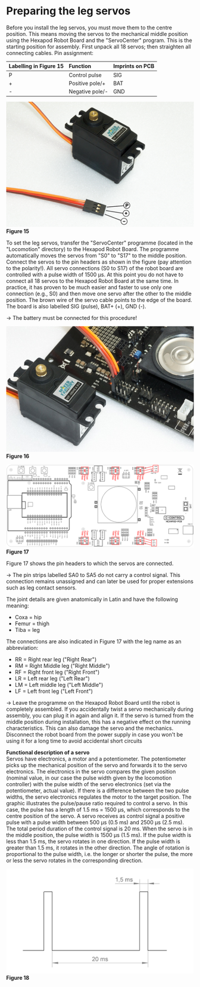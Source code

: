 # Preparing the leg servos
Before you install the leg servos, you must move them to the centre position. This means moving the servos to the mechanical middle position using the Hexapod Robot Board and the "ServoCenter" program. This is the starting position for assembly. First unpack all 18 servos; then straighten all connecting cables. Pin assignment:   

| Labelling in Figure 15 | Function | Imprints on PCB |
| :---|:---|:---|
| P | Control pulse | SIG |
| + | Positive pole/+ | BAT |
| - | Negative pole/- | GND |

![Figure 15](../../images/robobug-hexapod/Abb_15.png "Figure 15")   
**Figure 15**

To set the leg servos, transfer the "ServoCenter" programme (located in the "Locomotion" directory) to the Hexapod Robot Board. The programme automatically moves the servos from "S0" to "S17" to the middle position. Connect the servos to the pin headers as shown in the figure (pay attention to the polarity!). All servo connections (S0 to S17) of the robot board are controlled with a pulse width of 1500 μs. At this point you do not have to connect all 18 servos to the Hexapod Robot Board at the same time. In practice, it has proven to be much easier and faster to use only one connection (e.g., S0) and then move one servo after the other to the middle position. The brown wire of the servo cable points to the edge of the board. The board is also labelled SIG (pulse), BAT+ (+), GND (-). 

&rarr; The battery must be connected for this procedure!

![Figure 16](../../images/robobug-hexapod/Abb_16.png "Figure 16")   
**Figure 16**

![Figure 17](../../images/robobug-hexapod/Abb_17.png "Figure 17")   
**Figure 17**

Figure 17 shows the pin headers to which the servos are connected.

&rarr; The pin strips labelled SA0 to SA5 do not carry a control signal. This connection remains unassigned and can later be used for proper extensions such as leg contact sensors.

The joint details are given anatomically in Latin and have the following meaning:   

- Coxa = hip   
- Femur = thigh    
- Tiba = leg   

The connections are also indicated in Figure 17 with the leg name as an abbreviation:   

- RR = Right rear leg ("Right Rear")   
- RM = Right Middle leg ("Right Middle")   
- RF = Right front leg ("Right Front")   
- LR = Left rear leg ("Left Rear")   
- LM = Left middle leg ("Left Middle")   
- LF = Left front leg ("Left Front")   

&rarr; Leave the programme on the Hexapod Robot Board until the robot is completely assembled. If you accidentally twist a servo mechanically during assembly, you can plug it in again and align it. If the servo is turned from the middle position during installation, this has a negative effect on the running characteristics. This can also damage the servo and the mechanics. Disconnect the robot board from the power supply in case you won't be using it for a long time to avoid accidental short circuits

**Functional description of a servo**   
Servos have electronics, a motor and a potentiometer. The potentiometer picks up the mechanical position of the servo and forwards it to the servo electronics. The electronics in the servo compares the given position (nominal value, in our case the pulse width given by the locomotion controller) with the pulse width of the servo electronics (set via the potentiometer, actual value). If there is a difference between the two pulse widths, the servo electronics regulates the motor to the target position. The graphic illustrates the pulse/pause ratio required to control a servo. In this case, the pulse has a length of 1.5 ms = 1500 μs, which corresponds to the centre position of the servo. A servo receives as control signal a positive pulse with a pulse width between 500 μs (0.5 ms) and 2500 μs (2.5 ms). The total period duration of the control signal is 20 ms. When the servo is in the middle position, the pulse width is 1500 μs (1.5 ms). If the pulse width is less than 1.5 ms, the servo rotates in one direction. If the pulse width is greater than 1.5 ms, it rotates in the other direction. The angle of rotation is proportional to the pulse width, i.e. the longer or shorter the pulse, the more or less the servo rotates in the corresponding direction. 

![Figure 18](../../images/robobug-hexapod/Abb_18.png "Figure 18")   
**Figure 18**
